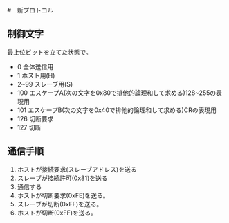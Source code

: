 #　新プロトコル
## 制御文字
最上位ビットを立てた状態で。
+ 0 全体送信用
+ 1 ホスト用(H)
+ 2~99 スレーブ用(S) 
+ 100 エスケープA(次の文字を0x80で排他的論理和して求める)128~255の表現用
+ 101 エスケープB(次の文字を0x40で排他的論理和して求める)CRの表現用
+ 126 切断要求
+ 127 切断

## 通信手順
1. ホストが接続要求(スレーブアドレス)を送る
2. スレーブが接続許可(0x81)を送る
3. 通信する
4. ホストが切断要求(0xFE)を送る。
5. スレーブが切断(0xFF)を送る。
6. ホストが切断(0xFF)を送る。
## 

